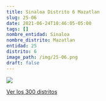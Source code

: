 ```yaml
---
title: Sinaloa Distrito 6 Mazatlan
slug: 25-06
date: 2021-06-24T10:46:05-05:00
tags: []
nombre_entidad: Sinaloa
nombre_distrito: Mazatlan
entidad: 25
distrito: 6
image_path: /img/25-06.png
draft: false
---
```


![](/img/25-06.png)

[Ver los 300 distritos](/docs/elecciones-2021)
